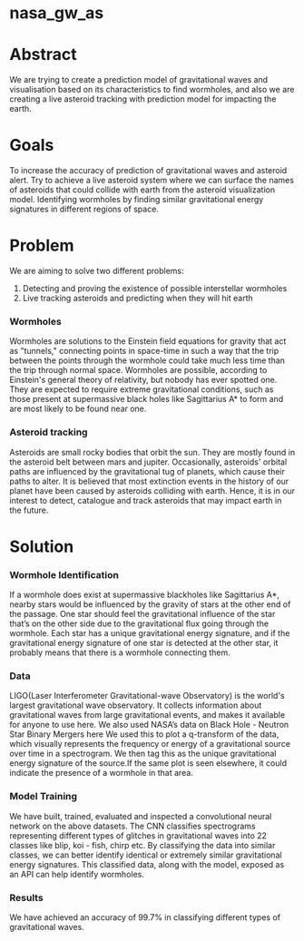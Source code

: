 # nasa_gw_as

# Abstract

We are trying to create a prediction model of gravitational waves and visualisation based on its characteristics to find wormholes, and also we are creating a live asteroid tracking with prediction model for impacting the earth.

# Goals
To increase the accuracy of prediction of gravitational waves and asteroid alert.
Try to achieve a live asteroid system where we can surface the names of asteroids that could collide with earth from the asteroid visualization model.
Identifying wormholes by finding similar gravitational energy signatures in different regions of space.

# Problem
We are aiming to solve two different problems:
1) Detecting and proving the existence of possible interstellar wormholes
2) Live tracking asteroids and predicting when they will hit earth

### Wormholes
Wormholes are solutions to the Einstein field equations for gravity that act as "tunnels," connecting points in space-time in such a way that the trip between the points through the wormhole could take much less time than the trip through normal space.
Wormholes are possible, according to Einstein's general theory of relativity, but nobody has ever spotted one. They are expected to require extreme gravitational conditions, such as those present at supermassive black holes like Sagittarius A* to form and are most likely to be found near one.

### Asteroid tracking
Asteroids are small rocky bodies that orbit the sun. They are mostly found in the asteroid belt between mars and jupiter. Occasionally, asteroids' orbital paths are influenced by the gravitational tug of planets, which cause their paths to alter. It is believed that most extinction events in the history of our planet have been caused by asteroids colliding with earth. Hence, it is in our interest to detect, catalogue and track asteroids that may impact earth in the future.

# Solution

### Wormhole Identification
If a wormhole does exist at supermassive blackholes like Sagittarius A*, nearby stars would be influenced by the gravity of stars at the other end of the passage. One star should feel the gravitational influence of the star that’s on the other side due to the gravitational flux going through the wormhole. Each star has a unique gravitational energy signature, and if the gravitational energy signature of one star is detected at the other star, it probably means that there is a wormhole connecting them.

### Data
LIGO(Laser Interferometer Gravitational-wave Observatory) is the world's largest gravitational wave observatory. It collects information about gravitational waves from large gravitational events, and makes it available for anyone to use here.
We also used NASA’s data on Black Hole - Neutron Star Binary Mergers here
We used this to plot a q-transform of the data, which visually represents the frequency or energy of a gravitational source over time in a spectrogram. We then tag this as the unique gravitational energy signature of the source.If the same plot is seen elsewhere, it could indicate the presence of a wormhole in that area.

### Model Training
We have built, trained, evaluated and inspected a convolutional neural network on the above datasets. The CNN classifies spectrograms representing different types of glitches in gravitational waves into 22 classes like blip, koi - fish, chirp etc.
By classifying the data into similar classes, we can better identify identical or extremely similar gravitational energy signatures.
This classified data, along with the model, exposed as an API can help identify wormholes.

### Results
We have achieved an accuracy of 99.7% in classifying different types of gravitational waves. 
